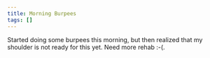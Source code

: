 ```yaml
---
title: Morning Burpees
tags: []
---
```


Started doing some burpees this morning, but then realized that my shoulder is not ready for this yet. Need more rehab :-(.
